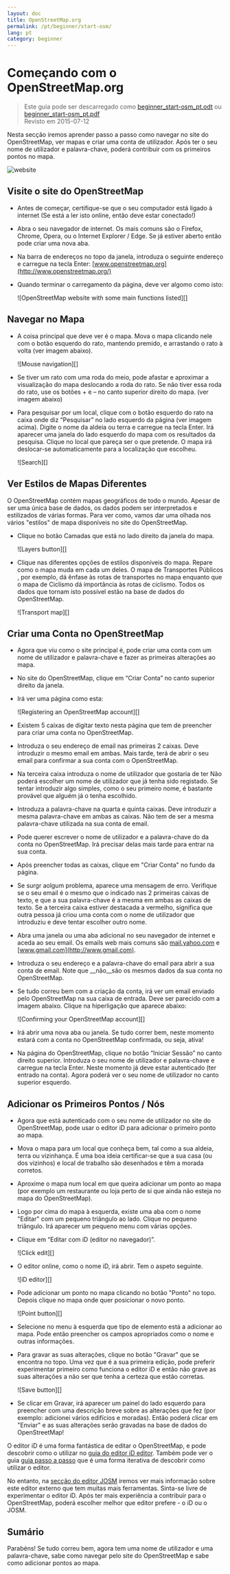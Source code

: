 ```yaml
---
layout: doc
title: OpenStreetMap.org
permalink: /pt/beginner/start-osm/
lang: pt
category: beginner
---
```


Começando com o OpenStreetMap.org
====================================

> Este guia pode ser descarregado como [beginner_start-osm_pt.odt](/files/beginner_start-osm_pt.odt) ou [beginner_start-osm_pt.pdf](/files/beginner_start-osm_pt.pdf)  
> Revisto em 2015-07-12  

Nesta secção iremos aprender passo a passo como navegar no site do OpenStreetMap, ver mapas e criar uma conta de utilizador. Após ter o seu nome de utilizador e palavra-chave, poderá contribuir com os primeiros pontos no mapa.

![website][]

Visite o site do OpenStreetMap
-------------------------------

-   Antes de começar, certifique-se que o seu computador está ligado à internet (Se está a ler isto online, então deve estar conectado!)
-   Abra o seu navegador de internet. Os mais comuns são o Firefox, Chrome, Opera, ou o Internet Explorer / Edge. Se já estiver aberto então pode criar uma nova aba.
-   Na barra de endereços no topo da janela, introduza o seguinte endereço e carregue na tecla Enter:
    [www.openstreetmap.org](http://www.openstreetmap.org/)
-   Quando terminar o carregamento da página, deve ver algomo como isto:

    ![OpenStreetMap website with some main functions listed][]

Navegar no Mapa
----------------

-   A coisa principal que deve ver é o mapa. Mova o mapa clicando nele com o botão esquerdo do rato, mantendo premido, e arrastando o rato à volta (ver imagem abaixo).

    ![Mouse navigation][]

-   Se tiver um rato com uma roda do meio, pode afastar e aproximar a visualização do mapa deslocando a roda do rato. Se não tiver essa roda do rato, use os botões + e – no canto superior direito do mapa. (ver imagem abaixo)
-   Para pesquisar por um local, clique com o botão esquerdo do rato na caixa onde diz “Pesquisar” no lado esquerdo da página (ver imagem acima). Digite o nome da aldeia ou terra e carregue na tecla Enter. Irá aparecer uma janela do lado esquerdo do mapa com os resultados da pesquisa. Clique no local que pareça ser o que pretende. O mapa irá deslocar-se automaticamente para a localização que escolheu.

    ![Search][]
   

Ver Estilos de Mapas Diferentes
------------------------

O OpenStreetMap contém mapas geográficos de todo o mundo. Apesar de ser uma única base de dados, os dados podem ser interpretados e estilizados de várias formas. Para ver como, vamos dar uma olhada nos vários "estilos" de mapa disponíveis no site do OpenStreetMap.

-   Clique no botão Camadas que está no lado direito da janela do mapa.

    ![Layers button][]

-   Clique nas diferentes opções de estilos disponíveis do mapa. Repare como o mapa muda em cada um deles. O mapa de Transportes Públicos , por exemplo, dá ênfase às rotas de transportes no mapa enquanto que o mapa de Ciclismo dá importância às rotas de ciclismo. Todos os dados que tornam isto possível estão na base de dados do OpenStreetMap.

    ![Transport map][]

Criar uma Conta no OpenStreetMap
-------------------------------

-   Agora que viu como o site principal é, pode criar uma conta com um nome de utilizador e palavra-chave e fazer as primeiras alterações ao mapa.
-   No site do OpenStreetMap, clique em “Criar Conta” no canto superior direito da janela.
-   Irá ver uma página como esta:

    ![Registering an OpenStreetMap account][]

-   Existem 5 caixas de digitar texto nesta página que tem de preencher para criar uma conta no OpenStreetMap.
-   Introduza o seu endereço de email nas primeiras 2 caixas. Deve introduzir o mesmo email em ambas. Mais tarde, terá de abrir o seu email para confirmar a sua conta com o OpenStreetMap.
-   Na terceira caixa introduza o nome de utilizador que gostaria de ter Não poderá escolher um nome de utilizador que já tenha sido registado. Se tentar introduzir algo simples, como o seu primeiro nome, é bastante provável que alguém já o tenha escolhido.
-   Introduza a palavra-chave na quarta e quinta caixas. Deve introduzir a mesma palavra-chave em ambas as caixas. Não tem de ser a mesma palavra-chave utilizada na sua conta de email.
-   Pode querer escrever o nome de utilizador e a palavra-chave do da conta no OpenStreetMap. Irá precisar delas mais tarde para entrar na sua conta.
-   Após preencher todas as caixas, clique em "Criar Conta" no fundo da página.
-   Se surgr aolgum problema, aparece uma mensagem de erro. Verifique se o seu email é o mesmo que o indicado nas 2 primeiras caixas de texto, e que a sua palavra-chave é a mesma em ambas as caixas de texto. Se a terceira caixa estiver destacada a vermelho, significa que outra pessoa já criou uma conta com o nome de utilizador que introduziu e deve tentar escolher outro nome.
-   Abra uma janela ou uma aba adicional no seu navegador de internet e aceda ao seu email. Os emails web mais comuns são [mail.yahoo.com](http://mail.yahoo.com) e [www.gmail.com](http://www.gmail.com).
-   Introduza o seu endereço e a palavra-chave do email para abrir a sua conta de email. Note que __não__são os mesmos dados da sua conta no OpenStreetMap.
-   Se tudo correu bem com a criação da conta, irá ver um email enviado pelo OpenStreetMap na sua caixa de entrada. Deve ser parecido com a imagem abaixo. Clique na hiperligação que aparece abaixo:

    ![Confirming your OpenStreetMap account][]

-   Irá abrir uma nova aba ou janela. Se tudo correr bem, neste momento estará com a conta no OpenStreetMap confirmada, ou seja, ativa!
-  Na página do OpenStreetMap, clique no botão “Iniciar Sessão” no canto direito superior. Introduza o seu nome de utilizador e palavra-chave e carregue na tecla Enter. Neste momento já deve estar autenticado (ter entrado na conta). Agora poderá ver o seu nome de utilizador no canto superior esquerdo.

Adicionar os Primeiros Pontos / Nós
------------------------

-   Agora que está autenticado com o seu nome de utilizador no site do OpenStreetMap, pode usar o editor iD para adicionar o primeiro ponto ao mapa.
-   Mova o mapa para um local que conheça bem, tal como a sua aldeia, terra ou vizinhança. É uma boa ideia certificar-se que a sua casa (ou dos vizinhos) e local de trabalho são desenhados e têm a morada corretos. 
-   Aproxime o mapa num local em que queira adicionar um ponto ao mapa (por exemplo um restaurante ou loja perto de si que ainda não esteja no mapa do OpenStreetMap).
-   Logo por cima do mapa à esquerda, existe uma aba com o nome "Editar" com um pequeno triângulo ao lado. Clique no pequeno triângulo. Irá aparecer um pequeno menu com várias opções.
-   Clique em “Editar com iD (editor no navegador)”.

    ![Click edit][]

-   O editor online, como o nome iD, irá abrir. Tem o aspeto seguinte.

    ![iD editor][]

-   Pode adicionar um ponto no mapa clicando no botão "Ponto" no topo. Depois clique no mapa onde quer posicionar o novo ponto.

    ![Point button][]    

-   Selecione no menu à esquerda que tipo de elemento está a adicionar ao mapa. Pode então preencher os campos apropriados como o nome e outras informações.
-   Para gravar as suas alterações, clique no botão "Gravar" que se encontra no topo. Uma vez que é a sua primeira edição, pode preferir experimentar primeiro como funciona o editor iD e então não grave as suas alterações a não ser que tenha a certeza que estão corretas.

    ![Save button][]    

-   Se clicar em Gravar, irá aparecer um painel do lado esquerdo para preencher com uma descrição breve sobre as alterações que fez (por exemplo: adicionei vários edifícios e moradas). Então poderá clicar em "Enviar" e as suas alterações serão gravadas na base de dados do OpenStreetMap!


O editor iD é uma forma fantástica de editar o OpenStreetMap, e pode descobrir como o utilizar no [guia do editor iD editor](/pt/beginner/id-editor/).  Também pode ver o guia [guia passo a passo](http://www.openstreetmap.org/edit?editor=id#walkthrough=true) que é uma forma iterativa de descobrir como utilizar o editor.

No entanto, na [secção do editor JOSM](/pt/josm/) iremos ver mais informação sobre este editor externo que tem muitas mais ferramentas. Sinta-se livre de experimentar o editor iD. Após ter mais experiência a contribuir para o OpenStreetMap, poderá escolher melhor que editor prefere - o iD ou o JOSM.

Sumário
-------

Parabéns! Se tudo correu bem, agora tem uma nome de utilizador e uma palavra-chave, sabe como navegar pelo site do OpenStreetMap e sabe como adicionar pontos ao mapa.



[website]: /images/beginner/start-osm_website.png
[Site do OpenStreetMap com uma lista de algumas funcionalidades]: /images/beginner/osm-website-main-functions.png
[Navegação com o rato]: /images/beginner/mouse-navigation.png
[Pesquisa]: /images/beginner/search.png
[Botão de camadasn]: /images/beginner/layers.png
[Mapa de Transportes Públicos]: /images/beginner/transport-map.png
[Criar uma conta no OpenStreetMap]: /images/beginner/registering-account.png
[Confirmar a sua conta do OpenStreetMap]: /images/beginner/confirming-account.png
[Clicar em editar]: /images/beginner/click-edit.png
[Editor iD]: /images/beginner/id-editor.png
[Botão de adicionar Ponto]: /images/beginner/point-button.png
[Botão de Gravar]: /images/beginner/save-button.png